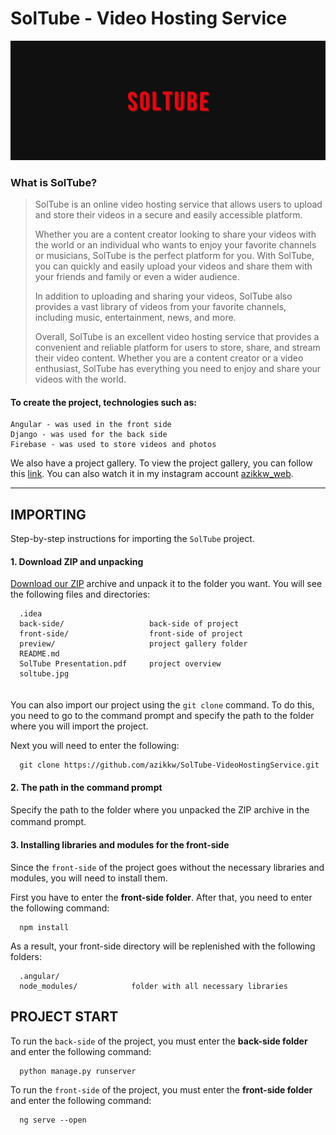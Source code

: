 SolTube - Video Hosting Service
========

![SolTube](https://github.com/azikkw/SolTube-VideoHostingService/blob/main/soltube.jpg)

### What is SolTube?
> SolTube is an online video hosting service that allows users to upload and store their videos in a secure and easily accessible platform.
> 
> Whether you are a content creator looking to share your videos with the world or an individual who wants to enjoy your favorite channels or musicians, SolTube is the   perfect platform for you. With SolTube, you can quickly and easily upload your videos and share them with your friends and family or even a wider audience.
>
> In addition to uploading and sharing your videos, SolTube also provides a vast library of videos from your favorite channels, including music, entertainment, news, and more.
>
> Overall, SolTube is an excellent video hosting service that provides a convenient and reliable platform for users to store, share, and stream their video content. Whether you are a content creator or a video enthusiast, SolTube has everything you need to enjoy and share your videos with the world.

#### To create the project, technologies such as:

    Angular - was used in the front side 
    Django - was used for the back side
    Firebase - was used to store videos and photos

We also have a project gallery. To view the project gallery, you can follow this [link](https://github.com/azikkw/SolTube-VideoHostingService/blob/main/preview/SolTube%201.jpg). You can also watch it in my instagram account [azikkw_web](https://www.instagram.com/azikkw_web/).

---

IMPORTING
---------
Step-by-step instructions for importing the `SolTube` project.

#### 1. Download ZIP and unpacking
[Download our ZIP](https://github.com/azikkw/BeJomart-GoogleSolutionChallange2023/archive/refs/heads/main.zip) archive and unpack it to the folder you want. You will see the following files and directories:

      .idea                    
      back-side/                   back-side of project
      front-side/                  front-side of project
      preview/                     project gallery folder
      README.md                
      SolTube Presentation.pdf     project overview
      soltube.jpg
ㅤ  
You can also import our project using the `git clone` command. To do this, you need to go to the command prompt and specify the path to the folder where you will import the project.  

Next you will need to enter the following:
      
      git clone https://github.com/azikkw/SolTube-VideoHostingService.git

#### 2. The path in the command prompt
Specify the path to the folder where you unpacked the ZIP archive in the command prompt.
 ㅤ
#### 3. Installing libraries and modules for the front-side
Since the `front-side` of the project goes without the necessary libraries and modules, you will need to install them.

First you have to enter the **front-side folder**. After that, you need to enter the following command:

      npm install
      
As a result, your front-side directory will be replenished with the following folders:

      .angular/                
      node_modules/            folder with all necessary libraries
      
      
PROJECT START
-------------
To run the `back-side` of the project, you must enter the **back-side folder** and enter the following command:

      python manage.py runserver
      
To run the `front-side` of the project, you must enter the **front-side folder** and enter the following command:

      ng serve --open
